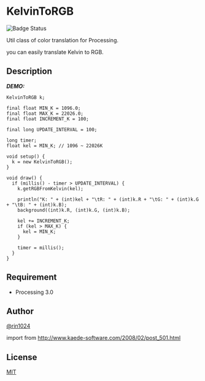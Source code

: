 # KelvinToRGB

![Badge Status](https://ci-as-a-service)

Util class of color translation for Processing.

you can easily translate Kelvin to RGB.

## Description

***DEMO:***

    KelvinToRGB k;

    final float MIN_K = 1096.0;
    final float MAX_K = 22026.0;
    final float INCREMENT_K = 100;

    final long UPDATE_INTERVAL = 100;

    long timer;
    float kel = MIN_K; // 1096 ~ 22026K

    void setup() {
      k = new KelvinToRGB();
    }

    void draw() {
      if (millis() - timer > UPDATE_INTERVAL) {
        k.getRGBFromKelvin(kel);

        println("K: " + (int)kel + "\tR: " + (int)k.R + "\tG: " + (int)k.G + "\tB: " + (int)k.B);
        background((int)k.R, (int)k.G, (int)k.B);

        kel += INCREMENT_K;
        if (kel > MAX_K) {
          kel = MIN_K;
        }

        timer = millis();
      }
    }


## Requirement

- Processing 3.0

## Author

[@rin1024](https://twitter.com/rin1024)

import from http://www.kaede-software.com/2008/02/post_501.html

## License

[MIT](http://b4b4r07.mit-license.org)
